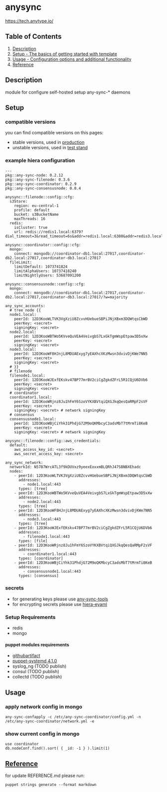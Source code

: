 # anysync
https://tech.anytype.io/

## Table of Contents

1. [Description](#description)
1. [Setup - The basics of getting started with template](#setup)
1. [Usage - Configuration options and additional functionality](#usage)
1. [Reference](#reference)

## Description
module for configure self-hosted setup any-sync-* daemons

## Setup
### compatible versions
you can find compatible versions on this pages:
* stable versions, used in [production](https://puppetdoc.anytype.io/api/v1/prod-any-sync-compatible-versions/)
* unstable versions, used in [test stand](https://puppetdoc.anytype.io/api/v1/stage1-any-sync-compatible-versions/)

### example hiera configuration
```
---
pkg::any-sync-node: 0.2.12
pkg::any-sync-filenode: 0.3.6
pkg::any-sync-coordinator: 0.2.9
pkg::any-sync-consensusnode: 0.0.4

anysync::filenode::config::cfg:
  s3Store:
    region: eu-central-1
    profile: default
    bucket: s3BucketName
    maxThreads: 16
  redis:
    isCluster: true
    url: redis://redis1.local:6379?dial_timeout=3&read_timeout=6s&addr=redis1.local:6380&addr=redis3.local:6379&addr=redis3.local:6380&addr=redis2.local:6379&addr=redis2.local:6380

anysync::coordinator::config::cfg:
  mongo:
    connect: mongodb://coordinator-db1.local:27017,coordinator-db2.local:27017,coordinator-db3.local:27017
  fileLimit:
    limitDefault: 1073741824
    limitAlphaUsers: 10737418240
    limitNightlyUsers: 53687091200

anysync::consensusnode::config::cfg:
  mongo:
    connect: mongodb://coordinator-db1.local:27017,coordinator-db2.local:27017,coordinator-db3.local:27017/?w=majority

any_sync_accounts:
  # tree node {{
  node1.local:
    peerId: 12D3KooWLTVK3VgXziU8ZcvvHUebueSBPiJNjXBxm3DQWtqsCbWD
    peerKey: <secret>
    signingKey: <secret>
  node2.local:
    peerId: 12D3KooWBTWo5KVveQuVEA4VeivgbS7LxGkTgmWspEtpaw3D5xXw
    peerKey: <secret>
    signingKey: <secret>
  node3.local:
    peerId: 12D3KooWF8HJnjL8MDUAExyg7yEAXhcXKzMwsn3dvivDjKWe7NN5
    peerKey: <secret>
    signingKey: <secret>
  # }}
  # filenode
  filenode1.local:
    peerId: 12D3KooWJExfEKskv47BP77mrBV2ciCgZgkdZFrL5R1CQjU6DVb6
    peerKey: <secret>
    signingKey: <secret>
  # coordinator
  coordinator1.local:
    peerId: 12D3KooWRjnz8Ju1hFmY6SzoVYKXBVtqiQXGJkqQesQaRMpF2sVF
    peerKey: <secret>
    signingKey: <secret> # network signingKey
  # consensus
  consensusnode1.local:
    peerId: 12D3KooWBjCiYhk31PhdjG72M9oQKMbcyC3adsMbT7tMrmTi8KeB
    peerKey: <secret>
    signingKey: <secret> # network signingKey

anysync::filenode::config::aws_credentials:
  default:
    aws_access_key_id: <secret>
    aws_secret_access_key: <secret>

any_sync_network:
  networkId: N5787WrcATL3f9kDUVxz9yeexEoxxmBLQRhJ47SBNBXEhadc
  nodes:
    - peerId: 12D3KooWLTVK3VgXziU8ZcvvHUebueSBPiJNjXBxm3DQWtqsCbWD
      addresses:
        - node1.local:443
      types: [tree]
    - peerId: 12D3KooWBTWo5KVveQuVEA4VeivgbS7LxGkTgmWspEtpaw3D5xXw
      addresses:
        - node2.local:443
      types: [tree]
    - peerId: 12D3KooWF8HJnjL8MDUAExyg7yEAXhcXKzMwsn3dvivDjKWe7NN5
      addresses:
        - node3.local:443
      types: [tree]
    - peerId: 12D3KooWJExfEKskv47BP77mrBV2ciCgZgkdZFrL5R1CQjU6DVb6
      addresses:
        - filenode1.local:443
      types: [file]
    - peerId: 12D3KooWRjnz8Ju1hFmY6SzoVYKXBVtqiQXGJkqQesQaRMpF2sVF
      addresses:
        - coordinator1.local:443
      types: [coordinator]
    - peerId: 12D3KooWBjCiYhk31PhdjG72M9oQKMbcyC3adsMbT7tMrmTi8KeB
      addresses:
        - consensusnode1.local:443
      types: [consensus]
```
### secrets
* for generating keys please use [any-sync-tools](https://github.com/anyproto/any-sync-tools)
* for encrypting secrets please use [hiera-eyaml](https://github.com/voxpupuli/hiera-eyaml)

### Setup Requirements
* redis
* mongo
#### puppet modules requirements
* [githubartifact](https://github.com/fb929/puppet-githubartifact)
* [puppet-systemd 4.1.0](https://github.com/voxpupuli/puppet-systemd)
* syslog_ng (TODO publish)
* consul (TODO publish)
* collectd (TODO publish)

## Usage
### apply network config in mongo
```
any-sync-confapply -c /etc/any-sync-coordinator/config.yml -n /etc/any-sync-coordinator/network.yml -e
```
### show current config in mongo
```
use coordinator
db.nodeConf.find().sort( { _id: -1 } ).limit(1)
```

## [Reference](REFERENCE.md)
for update REFERENCE.md please run:
```
puppet strings generate --format markdown
```
